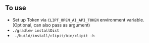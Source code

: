 ## To use
* Set up Token via `CLIPT_OPEN_AI_API_TOKEN` environment variable. (Optional, can also pass as argument)
* `./gradlew installDist`
* ` ./build/install/clipit/bin/clipit -h`
